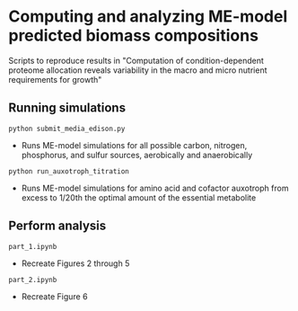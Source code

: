 # Computing and analyzing ME-model predicted biomass compositions

Scripts to reproduce results in "Computation of condition-dependent proteome allocation reveals variability in the macro and micro nutrient requirements for growth"

## Running simulations

`python submit_media_edison.py`
 - Runs ME-model simulations for all possible carbon, nitrogen, phosphorus, and sulfur sources, aerobically and anaerobically
 
 
 `python run_auxotroph_titration`
 - Runs ME-model simulations for amino acid and cofactor auxotroph from excess to 1/20th the optimal amount of the essential metabolite
 
 ## Perform analysis
 
`part_1.ipynb`
  - Recreate Figures 2 through 5
  
 `part_2.ipynb`
 - Recreate Figure 6
